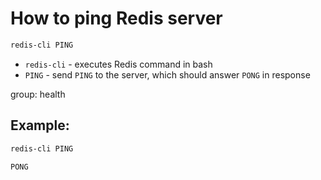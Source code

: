 # How to ping Redis server

```bash
redis-cli PING
```

- `redis-cli` - executes Redis command in bash
- `PING` - send `PING` to the server, which should answer `PONG` in response

group: health

## Example: 
```bash
redis-cli PING
```
```
PONG
```


